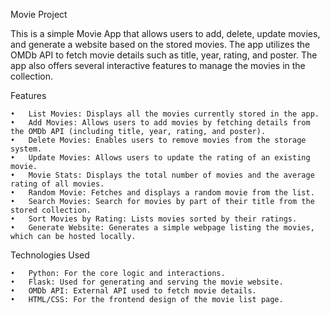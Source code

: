 Movie Project

This is a simple Movie App that allows users to add, delete, update movies, and generate a website based on the stored movies. 
The app utilizes the OMDb API to fetch movie details such as title, year, rating, and poster. 
The app also offers several interactive features to manage the movies in the collection.

Features

	•	List Movies: Displays all the movies currently stored in the app.
	•	Add Movies: Allows users to add movies by fetching details from the OMDb API (including title, year, rating, and poster).
	•	Delete Movies: Enables users to remove movies from the storage system.
	•	Update Movies: Allows users to update the rating of an existing movie.
	•	Movie Stats: Displays the total number of movies and the average rating of all movies.
	•	Random Movie: Fetches and displays a random movie from the list.
	•	Search Movies: Search for movies by part of their title from the stored collection.
	•	Sort Movies by Rating: Lists movies sorted by their ratings.
	•	Generate Website: Generates a simple webpage listing the movies, which can be hosted locally.

Technologies Used

	•	Python: For the core logic and interactions.
	•	Flask: Used for generating and serving the movie website.
	•	OMDb API: External API used to fetch movie details.
	•	HTML/CSS: For the frontend design of the movie list page.
